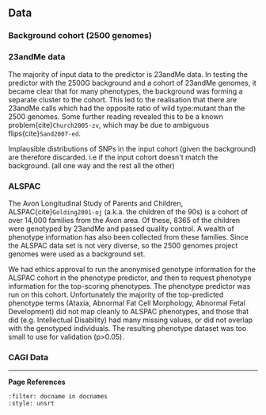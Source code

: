 ## Data

### Background cohort (2500 genomes)

### 23andMe data
[//]: # (TODO: Explain ambigious flips a bit better)
The majority of input data to the predictor is 23andMe data. In testing the predictor with the 2500G background and a cohort of 23andMe genomes, it became clear that for many phenotypes, the background was forming a separate cluster to the cohort. This led to the realisation that there are 23andMe calls which had the opposite ratio of wild type:mutant than the 2500 genomes. Some further reading revealed this to be a known problem{cite}`Church2005-zv`, which may be due to ambiguous flips{cite}`Sand2007-ed`.

[//]: # (TODO: Finish writing this sentence)
Implausible distributions of SNPs in the input cohort (given the background) are therefore discarded. i.e if the input cohort doesn't match the background. (all one way and the rest all the other)

### ALSPAC
The Avon Longitudinal Study of Parents and Children, ALSPAC{cite}`Golding2001-oj` (a.k.a. the children of the 90s) is a cohort of over 14,000 families from the Avon area. Of these, 8365 of the children were genotyped by 23andMe and passed quality control. A wealth of phenotype information has also been collected from these families. Since the ALSPAC data set is not very diverse, so the 2500 genomes project genomes were used as a background set. 

We had ethics approval to run the anonymised genotype information for the ALSPAC cohort in the phenotype predictor, and then to request phenotype information for the top-scoring phenotypes. The phenotype predictor was run on this cohort. Unfortunately the majority of the top-predicted phenotype terms (Ataxia, Abnormal Fat Cell Morphology, Abnormal Fetal Development) did not map cleanly to ALSPAC phenotypes, and those that did (e.g. Intellectual Disability) had many missing values, or did not overlap with the genotyped individuals. The resulting phenotype dataset was too small to use for validation (p>0.05). 

### CAGI Data


---
**Page References**

```{bibliography} /_bibliography/references.bib
:filter: docname in docnames
:style: unsrt
```